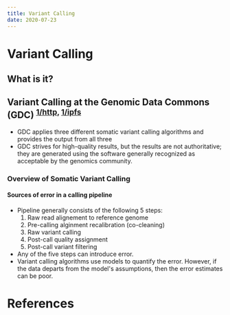 ```yaml
---
title: Variant Calling
date: 2020-07-23
---
```


# Variant Calling

## What is it?

## Variant Calling at the Genomic Data Commons (GDC) <sup>[1/http][1/http], [1/ipfs][1/ipfs]</sup>

* GDC applies three different somatic variant calling algorithms and provides the output from all three
* GDC strives for high-quality results, but the results are not authoritative; they are generated using the software generally recognized as acceptable by the genomics community.

### Overview of Somatic Variant Calling

#### Sources of error in a calling pipeline
* Pipeline generally consists of the following 5 steps:
    1. Raw read alignement to reference genome
    2. Pre-calling alginment recalibration (co-cleaning)
    3. Raw variant calling
    4. Post-call quality assignment
    5. Post-call variant filtering
* Any of the five steps can introduce error.
* Variant calling algorithms use models to quantify the error. However, if the data departs from the model's assumptions, then the error estimates can be poor.




# References

[1/http]: https://gdc.cancer.gov/about-gdc/variant-calling-gdc
[1/ipfs]: https://ipfs.io/ipfs/Qmc4DHEaE9CjegfHXZdkCijBNcFD4PaTPeVgpkC3yirvim
